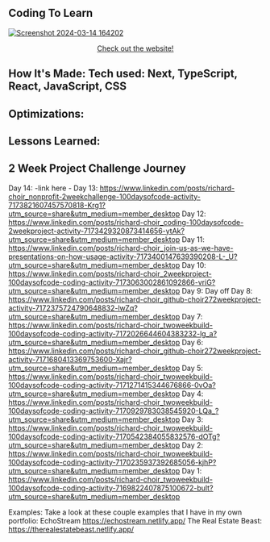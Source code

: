 ## Coding To Learn

<a href = "https://codingtolearn.netlify.app/">
  
![Screenshot 2024-03-14 164202](https://github.com/choir27/2_Week_Project/assets/66279068/25e0f85f-4e15-429e-9159-829661541aea)

</a>

<div align = "center"><a href = "https://codingtolearn.netlify.app/">Check out the website!</a></div>

## How It's Made: Tech used: Next, TypeScript, React, JavaScript, CSS

## Optimizations:

## Lessons Learned:

## 2 Week Project Challenge Journey
Day 14: -link here -
Day 13: https://www.linkedin.com/posts/richard-choir_nonprofit-2weekchallenge-100daysofcode-activity-7173821607457570818-Krg1?utm_source=share&utm_medium=member_desktop
Day 12: https://www.linkedin.com/posts/richard-choir_coding-100daysofcode-2weekproject-activity-7173429320873414656-ytAk?utm_source=share&utm_medium=member_desktop
Day 11: https://www.linkedin.com/posts/richard-choir_join-us-as-we-have-presentations-on-how-usage-activity-7173400147639390208-L-_U?utm_source=share&utm_medium=member_desktop
Day 10: https://www.linkedin.com/posts/richard-choir_2weekproject-100daysofcode-coding-activity-7173063002861092866-vriG?utm_source=share&utm_medium=member_desktop
Day 9: Day off
Day 8: https://www.linkedin.com/posts/richard-choir_github-choir272weekproject-activity-7172375724790648832-lwZq?utm_source=share&utm_medium=member_desktop
Day 7: https://www.linkedin.com/posts/richard-choir_twoweekbuild-100daysofcode-coding-activity-7172026644604383232-lg_a?utm_source=share&utm_medium=member_desktop
Day 6: https://www.linkedin.com/posts/richard-choir_github-choir272weekproject-activity-7171680413369753600-Xajr?utm_source=share&utm_medium=member_desktop
Day 5: https://www.linkedin.com/posts/richard-choir_twoweekbuild-100daysofcode-coding-activity-7171271415344676866-0vOa?utm_source=share&utm_medium=member_desktop
Day 4: https://www.linkedin.com/posts/richard-choir_twoweekbuild-100daysofcode-coding-activity-7170929783038545920-LQa_?utm_source=share&utm_medium=member_desktop
Day 3: https://www.linkedin.com/posts/richard-choir_twoweekbuild-100daysofcode-coding-activity-7170542384055832576-dOTg?utm_source=share&utm_medium=member_desktop
Day 2: https://www.linkedin.com/posts/richard-choir_twoweekbuild-100daysofcode-coding-activity-7170235937392685056-kjhP?utm_source=share&utm_medium=member_desktop
Day 1: https://www.linkedin.com/posts/richard-choir_twoweekbuild-100daysofcode-coding-activity-7169822407875100672-bult?utm_source=share&utm_medium=member_desktop

Examples: Take a look at these couple examples that I have in my own portfolio: EchoStream https://echostream.netlify.app/ The Real Estate Beast: https://therealestatebeast.netlify.app/
